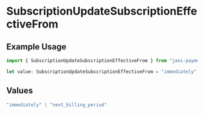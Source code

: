 # SubscriptionUpdateSubscriptionEffectiveFrom

## Example Usage

```typescript
import { SubscriptionUpdateSubscriptionEffectiveFrom } from "jani-payments/models/operations";

let value: SubscriptionUpdateSubscriptionEffectiveFrom = "immediately";
```

## Values

```typescript
"immediately" | "next_billing_period"
```